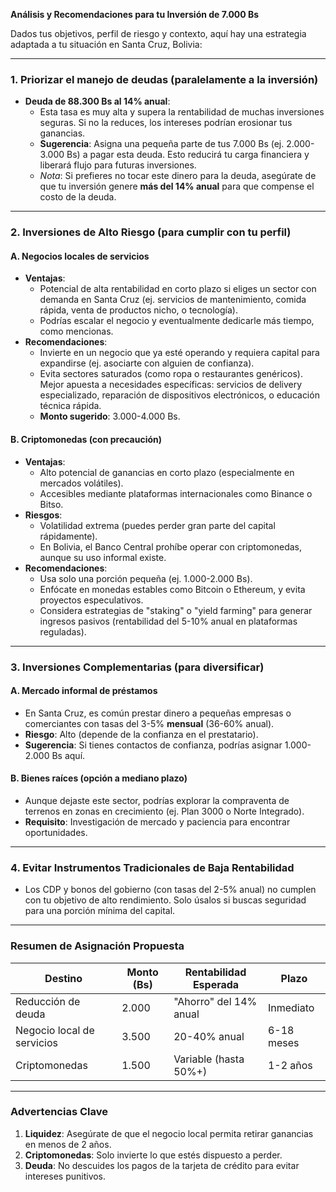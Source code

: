 **Análisis y Recomendaciones para tu Inversión de 7.000 Bs**  

Dados tus objetivos, perfil de riesgo y contexto, aquí hay una estrategia adaptada a tu situación en Santa Cruz, Bolivia:  

---

### **1. Priorizar el manejo de deudas (paralelamente a la inversión)**  
- **Deuda de 88.300 Bs al 14% anual**:  
  - Esta tasa es muy alta y supera la rentabilidad de muchas inversiones seguras. Si no la reduces, los intereses podrían erosionar tus ganancias.  
  - **Sugerencia**: Asigna una pequeña parte de tus 7.000 Bs (ej. 2.000-3.000 Bs) a pagar esta deuda. Esto reducirá tu carga financiera y liberará flujo para futuras inversiones.  
  - *Nota*: Si prefieres no tocar este dinero para la deuda, asegúrate de que tu inversión genere **más del 14% anual** para que compense el costo de la deuda.  

---

### **2. Inversiones de Alto Riesgo (para cumplir con tu perfil)**  
#### **A. Negocios locales de servicios**  
- **Ventajas**:  
  - Potencial de alta rentabilidad en corto plazo si eliges un sector con demanda en Santa Cruz (ej. servicios de mantenimiento, comida rápida, venta de productos nicho, o tecnología).  
  - Podrías escalar el negocio y eventualmente dedicarle más tiempo, como mencionas.  
- **Recomendaciones**:  
  - Invierte en un negocio que ya esté operando y requiera capital para expandirse (ej. asociarte con alguien de confianza).  
  - Evita sectores saturados (como ropa o restaurantes genéricos). Mejor apuesta a necesidades específicas: servicios de delivery especializado, reparación de dispositivos electrónicos, o educación técnica rápida.  
  - **Monto sugerido**: 3.000-4.000 Bs.  

#### **B. Criptomonedas (con precaución)**  
- **Ventajas**:  
  - Alto potencial de ganancias en corto plazo (especialmente en mercados volátiles).  
  - Accesibles mediante plataformas internacionales como Binance o Bitso.  
- **Riesgos**:  
  - Volatilidad extrema (puedes perder gran parte del capital rápidamente).  
  - En Bolivia, el Banco Central prohíbe operar con criptomonedas, aunque su uso informal existe.  
- **Recomendaciones**:  
  - Usa solo una porción pequeña (ej. 1.000-2.000 Bs).  
  - Enfócate en monedas estables como Bitcoin o Ethereum, y evita proyectos especulativos.  
  - Considera estrategias de "staking" o "yield farming" para generar ingresos pasivos (rentabilidad del 5-10% anual en plataformas reguladas).  

---

### **3. Inversiones Complementarias (para diversificar)**  
#### **A. Mercado informal de préstamos**  
- En Santa Cruz, es común prestar dinero a pequeñas empresas o comerciantes con tasas del 3-5% **mensual** (36-60% anual).  
- **Riesgo**: Alto (depende de la confianza en el prestatario).  
- **Sugerencia**: Si tienes contactos de confianza, podrías asignar 1.000-2.000 Bs aquí.  

#### **B. Bienes raíces (opción a mediano plazo)**  
- Aunque dejaste este sector, podrías explorar la compraventa de terrenos en zonas en crecimiento (ej. Plan 3000 o Norte Integrado).  
- **Requisito**: Investigación de mercado y paciencia para encontrar oportunidades.  

---

### **4. Evitar Instrumentos Tradicionales de Baja Rentabilidad**  
- Los CDP y bonos del gobierno (con tasas del 2-5% anual) no cumplen con tu objetivo de alto rendimiento. Solo úsalos si buscas seguridad para una porción mínima del capital.  

---

### **Resumen de Asignación Propuesta**  
| **Destino**               | **Monto (Bs)** | **Rentabilidad Esperada** | **Plazo**     |  
|---------------------------|----------------|---------------------------|---------------|  
| Reducción de deuda        | 2.000          | "Ahorro" del 14% anual    | Inmediato      |  
| Negocio local de servicios| 3.500          | 20-40% anual              | 6-18 meses    |  
| Criptomonedas             | 1.500          | Variable (hasta 50%+)     | 1-2 años      |  

---

### **Advertencias Clave**  
1. **Liquidez**: Asegúrate de que el negocio local permita retirar ganancias en menos de 2 años.  
2. **Criptomonedas**: Solo invierte lo que estés dispuesto a perder.  
3. **Deuda**: No descuides los pagos de la tarjeta de crédito para evitar intereses punitivos.  


